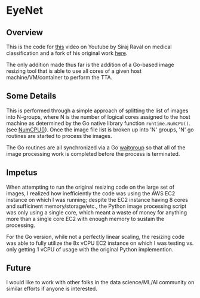 # EyeNet

## Overview

This is the code for [this](https://youtu.be/DCcmFXXAHf4) video on Youtube by Siraj Raval on medical classification and a fork of his original work [here](https://github.com/llSourcell/AI_in_Medicine_Clinical_Imaging_Classification).

The only addition made thus far is the addition of a Go-based image resizing tool that is able to use all cores of a given host machine/VM/container to perform the TTA.

## Some Details

This is performed through a simple approach of splitting the list of images into N-groups, where N is the number of logical cores assigned to the host machine as determined by the Go native library function `runtime.NumCPU()`. (see [NumCPU()](https://golang.org/pkg/runtime/#NumCPU)). Once the image file list is broken up into 'N' groups, 'N' go routines are started to process the images.

The Go routines are all synchronized via a Go [waitgroup](https://golang.org/pkg/sync/#WaitGroup) so that all of the image processing work is completed before the process is terminated.

## Impetus

When attempting to run the original resizing code on the large set of images, I realized how inefficiently the code was using the AWS EC2 instance on which I was running; despite the EC2 instance having 8 cores and sufficinent memory/storage/etc., the Python image processing script was only using a single core, which meant a waste of money for anything more than a single core EC2 with enough memory to sustain the processing.

For the Go version, while not a perfectly linear scaling, the resizing code was able to fully utilize the 8x vCPU EC2 instance on which I was testing vs. only getting 1 vCPU of usage with the original Python implemention.

## Future

I would like to work with other folks in the data science/ML/AI community on similar efforts if anyone is interested.

